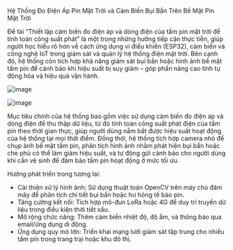 Hệ Thống Đo Điện Áp Pin Mặt Trời và Cảm Biến Bụi Bẩn Trên Bề Mặt Pin Mặt Trời

Đề tài “Thiết lập cảm biến đo điện áp và dòng điện của tấm pin mặt trời để tính toán công suất phát” là một trong những hướng tiếp cận thực tiễn, giúp người học hiểu rõ hơn về cách ứng dụng vi điều khiển (ESP32), cảm biến và công nghệ IoT trong giám sát và quản lý hệ thống điện mặt trời. Bên cạnh đó, hệ thống còn tích hợp khả năng giám sát bụi bẩn hoặc hình ảnh bề mặt tấm pin để cảnh báo khi hiệu suất bị suy giảm – góp phần nâng cao tính tự động hóa và hiệu quả vận hành.

![image](https://github.com/user-attachments/assets/bfdbcb86-9ddf-48fc-beee-883d530fb53b)

![image](https://github.com/user-attachments/assets/59edb59a-103e-4032-a551-1b55f274f007)

Mục tiêu chính của hệ thống bao gồm việc sử dụng cảm biến đo điện áp và dòng điện để thu thập dữ liệu, từ đó tính toán công suất phát điện của tấm pin theo thời gian thực, giúp người dùng nắm bắt được hiệu suất hoạt động của hệ thống tại mọi thời điểm. Đồng thời, hệ thống tích hợp camera nhỏ để chụp ảnh bề mặt tấm pin, phân tích hình ảnh nhằm phát hiện bụi bẩn hoặc che phủ có thể làm giảm hiệu suất, và tự động gửi cảnh báo cho người dùng khi cần vệ sinh để đảm bảo tấm pin hoạt động ở mức tối ưu.

Hướng phát triển trong tương lai:
- Cải thiện xử lý hình ảnh: Sử dụng thuật toán OpenCV trên máy chủ đám mây để phân tích chi tiết bụi bẩn hoặc hư hỏng tế bào pin.
- Tăng cường kết nối: Tích hợp mô-đun LoRa hoặc 4G để duy trì truyền dữ liệu trong điều kiện thời tiết xấu.
- Mở rộng chức năng: Thêm cảm biến nhiệt độ, độ ẩm, và thông báo qua email/ứng dụng di động.
- Ứng dụng quy mô lớn: Triển khai mạng lưới giám sát tập trung cho nhiều tấm pin trong trang trại hoặc khu đô thị.

